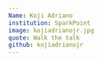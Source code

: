 ```yaml
---
Name: Koji Adriano
institution: SparkPoint
image: kojiadrianojr.jpg
quote: Walk the talk
github: kojiadrianojr
---
```

